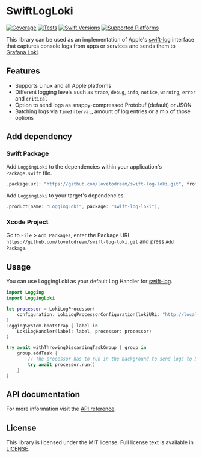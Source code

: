 # SwiftLogLoki

[![Coverage](https://codecov.io/gh/lovetodream/swift-log-loki/graph/badge.svg?token=Q70PZWS0T2)](https://codecov.io/gh/lovetodream/swift-log-loki)
[![Tests](https://github.com/lovetodream/swift-log-loki/actions/workflows/tests.yml/badge.svg)](https://github.com/lovetodream/swift-log-loki/actions/workflows/tests.yml)
[![Swift Versions](https://img.shields.io/endpoint?url=https%3A%2F%2Fswiftpackageindex.com%2Fapi%2Fpackages%2Flovetodream%2Fswift-log-loki%2Fbadge%3Ftype%3Dswift-versions)](https://swiftpackageindex.com/lovetodream/swift-log-loki)
[![Supported Platforms](https://img.shields.io/endpoint?url=https%3A%2F%2Fswiftpackageindex.com%2Fapi%2Fpackages%2Flovetodream%2Fswift-log-loki%2Fbadge%3Ftype%3Dplatforms)](https://swiftpackageindex.com/lovetodream/swift-log-loki)

This library can be used as an implementation of Apple's [swift-log](https://github.com/apple/swift-log) interface that captures console logs from apps or services and sends them to [Grafana Loki](https://grafana.com/oss/loki).

## Features

- Supports Linux and all Apple platforms
- Different logging levels such as `trace`, `debug`, `info`, `notice`, `warning`, `error` and `critical`
- Option to send logs as snappy-compressed Protobuf (default) or JSON
- Batching logs via `TimeInterval`, amount of log entries or a mix of those options

## Add dependency

### Swift Package

Add `LoggingLoki` to the dependencies within your application's `Package.swift` file.

```swift
.package(url: "https://github.com/lovetodream/swift-log-loki.git", from: "2.0.0"),
```

Add `LoggingLoki` to your target's dependencies.

```swift
.product(name: "LoggingLoki", package: "swift-log-loki"),
``` 

### Xcode Project

Go to `File` > `Add Packages`, enter the Package URL `https://github.com/lovetodream/swift-log-loki.git` and press `Add Package`.


## Usage

You can use LoggingLoki as your default Log Handler for [swift-log](https://github.com/apple/swift-log).

```swift
import Logging
import LoggingLoki

let processor = LokiLogProcessor(
    configuration: LokiLogProcessorConfiguration(lokiURL: "http://localhost:3100")
)
LoggingSystem.bootstrap { label in
    LokiLogHandler(label: label, processor: processor)
}

try await withThrowingDiscardingTaskGroup { group in
    group.addTask {
        // The processor has to run in the background to send logs to Loki.
        try await processor.run()
    }
}
```

## API documentation

For more information visit the [API reference](https://swiftpackageindex.com/lovetodream/swift-log-loki/documentation/loggingloki).

## License

This library is licensed under the MIT license. Full license text is available in [LICENSE](https://github.com/lovetodream/swift-log-loki/blob/main/LICENSE).
